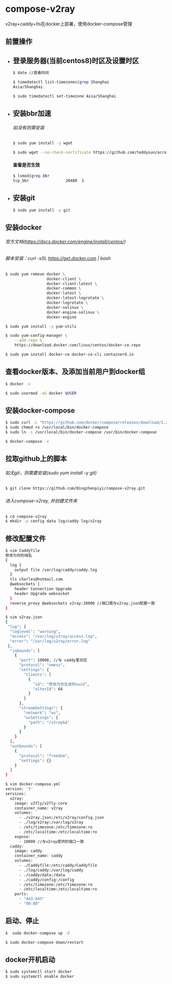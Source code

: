# compose-v2ray

v2ray+caddy+tls在docker上部署，使用docker-compose管理

## 前置操作

* ## 登录服务器(当前centos8)时区及设置时区

  ```sh
  $ date //查看时间
  ```

  ```sh
  $ timedatectl list-timezones|grep Shanghai
  Asia/Shanghai
  ```

  ```sh
  $ sudo timedatectl set-timezone Asia/Shanghai
  ```



* ## 安装bbr加速

  ###### 如没有则需安装

  ```sh
  $ sudo yum install -y wget
  ```

  ```sh
  $ sudo wget --no-check-certificate https://github.com/teddysun/across/raw/master/bbr.sh && sudo chmod +x bbr.sh && sudo ./bbr.sh
  ```

  #### 查看是否生效

  ```sh
  $ lsmod|grep bbr
  tcp_bbr                20480  1
  ```

  

* ##  安装git

  ```sh
  $ sudo yum install -y git
  ```

## 安装docker

###### 官方文档(https://docs.docker.com/engine/install/centos/)

###### 脚本安装：curl -sSL https://get.docker.com | bash

```sh
$ sudo yum remove docker \
                  docker-client \
                  docker-client-latest \
                  docker-common \
                  docker-latest \
                  docker-latest-logrotate \
                  docker-logrotate \
                  docker-selinux \
                  docker-engine-selinux \
                  docker-engine
```

```sh
$ sudo yum install -y yum-utils
```

```sh
$ sudo yum-config-manager \
    --add-repo \
    https://download.docker.com/linux/centos/docker-ce.repo
```

```sh
$ sudo yum install docker-ce docker-ce-cli containerd.io
```

## 查看docker版本、及添加当前用户到docker组

```sh
$ docker -v
```

```sh
$ sudo usermod -aG docker $USER
```

## 安装docker-compose

```sh
$ sudo curl -L "https://github.com/docker/compose/releases/download/1.29.2/docker-compose-$(uname -s)-$(uname -m)" -o /usr/local/bin/docker-compose
$ sudo chmod +x /usr/local/bin/docker-compose
$ sudo ln -s /usr/local/bin/docker-compose /usr/bin/docker-compose
```

```sh
$ docker-compose -v
```

## 拉取github上的脚本

###### 如无git，则需要安装(sudo yum install -y git)

```sh
$ git clone https://github.com/Dingzhenpiyi/compose-v2ray.git
```

###### 进入compose-v2ray, 并创建文件夹

```sh
$ cd compose-v2ray
$ mkdir -p config data log/caddy log/v2ray
```

## 修改配置文件

```sh
$ vim Caddyfile
修改为你的域名
{ 
  log {
    output file /var/log/caddy/caddy.log
  }
  tls charles@hotmail.com
  @websockets {
    header Connection Upgrade
    header Upgrade websocket
  }
  reverse_proxy @websockets v2ray:10000 //端口需与v2ray.json配置一致
}
```

```sh
$ vim v2ray.json
{
 "log": {
  "loglevel": "warning",
  "access": "/var/log/v2ray/access.log",
  "error": "/var/log/v2ray/error.log"
 },
  "inbounds": [
    {
      "port": 10000, //与 caddy里对应
      "protocol": "vmess",
      "settings": {
        "clients": [
          {
            "id": "修改为你生成的uuid",                                                                                                                                                   
            "alterId": 64
          }
        ]
      },
      "streamSettings": {
        "network": "ws",
        "wsSettings": {
          "path": "/v2ray&$"
        }
      }
    }
  ],
  "outbounds": [
    {
      "protocol": "freedom",
      "settings": {}
    }
  ]
}
```

```sh
$ vim docker-compose.yml
version: '3'
services:
  v2ray:
    image: v2fly/v2fly-core
    container_name: v2ray
    volumes:
      - ./v2ray.json:/etc/v2ray/config.json
      - ./log/v2ray:/var/log/v2ray
      - /etc/timezone:/etc/timezone:ro
      - /etc/localtime:/etc/localtime:ro
    expose:
      - 10000 //与v2ray提供的端口一致
  caddy:
    image: caddy
    container_name: caddy
    volumes:
      - ./Caddyfile:/etc/caddy/Caddyfile
      - ./log/caddy:/var/log/caddy
      - ./caddy/data:/data
      - ./caddy/config:/config
      - /etc/timezone:/etc/timezone:ro
      - /etc/localtime:/etc/localtime:ro
    ports:
      - "443:443"
      - "80:80"
```

## 启动、停止

```sh
$  sudo docker-compose up -d
```

```sh
$ sudo docker-compose down/restart
```

## docker开机启动

```sh
$ sudo systemctl start docker
$ sudo systemctl enable docker
```

